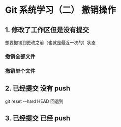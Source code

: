 # Git 系统学习（二） 撤销操作

## 1. 修改了工作区但是没有提交

想要撤销到更改之前（也就是最近一次的）状态

### 撤销全部文件

### 撤销单个文件

## 2. 已经提交 没有 push

git reset --hard HEAD 回退到

## 3. 已经提交 已经 push